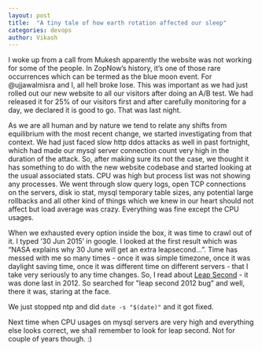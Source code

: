 ```yaml
---
layout: post
title:  "A tiny tale of how earth rotation affected our sleep"
categories: devops
author: Vikash
---
```

I woke up from a call from Mukesh apparently the website was not working for some of the people. In ZopNow’s history, it’s one of those rare occurrences which can be termed as the blue moon event. For @ujjawalmisra and I, all hell broke lose. This was important as we had just rolled out our new website to all our visitors after doing an A/B test. We had released it for 25% of our visitors first and after carefully monitoring for a day, we declared it is good to go. That was last night.

As we are all human and by nature we tend to relate any shifts from equilibrium with the most recent change, we started investigating from that context. We had just faced slow http ddos attacks as well in past fortnight, which had made our mysql server connection count very high in the duration of the attack. So, after making sure its not the case, we thought it has something to do with the new website codebase and started looking at the usual associated stats. CPU was high but process list was not showing any processes. We went through slow query logs, open TCP connections on the servers, disk io stat, mysql temporary table sizes, any potential large rollbacks and all other kind of things which we knew in our heart should not affect but load average was crazy. Everything was fine except the CPU usages. 

When we exhausted every option inside the box, it was time to crawl out of it. I typed ’30 Jun 2015’ in google. I looked at the first result which was “NASA explains why 30 June will get an extra leapsecond…”. Time has messed with me so many times - once it was simple timezone, once it was daylight saving time, once it was different time on different servers - that I take very seriously to any time changes. So, I read about [Leap Second](https://en.wikipedia.org/wiki/Leap_second)  - it was done last in 2012. So searched for "leap second 2012 bug” and well, there it was, staring at the face.

We just stopped ntp and did `date -s "$(date)"` and it got fixed.

Next time when CPU usages on mysql servers are very high and everything else looks correct, we shall remember to look for leap second. Not for couple of years though. :) 

